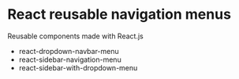 # React reusable navigation menus
Reusable components made with React.js

* react-dropdown-navbar-menu
* react-sidebar-navigation-menu
* react-sidebar-with-dropdown-menu
